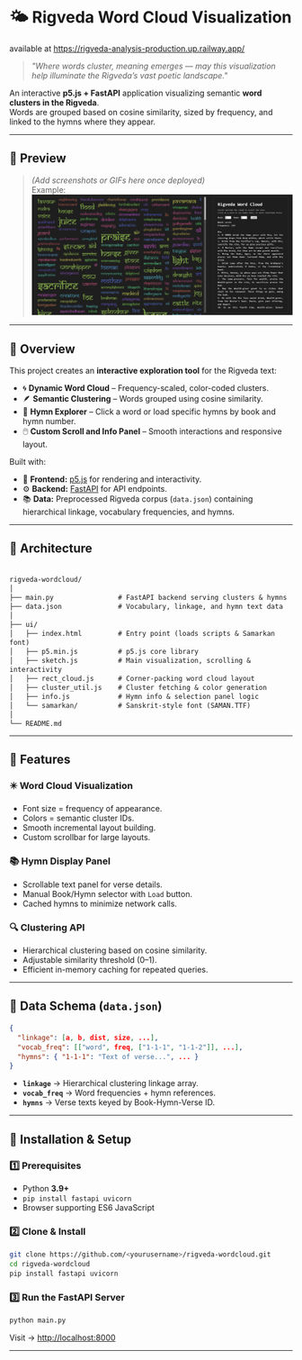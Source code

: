 # 🌤 Rigveda Word Cloud Visualization

available at https://rigveda-analysis-production.up.railway.app/

> *"Where words cluster, meaning emerges — may this visualization help illuminate the Rigveda’s vast poetic landscape."*

An interactive **p5.js + FastAPI** application visualizing semantic **word clusters in the Rigveda**.  
Words are grouped based on cosine similarity, sized by frequency, and linked to the hymns where they appear.

---

## 📸 Preview

> *(Add screenshots or GIFs here once deployed)*  
> Example:  
> ![Rigveda Word Cloud Screenshot](docs/screenshot.png)

---

## 🧩 Overview

This project creates an **interactive exploration tool** for the Rigveda text:
- 🌀 **Dynamic Word Cloud** – Frequency-scaled, color-coded clusters.
- 🪶 **Semantic Clustering** – Words grouped using cosine similarity.
- 📜 **Hymn Explorer** – Click a word or load specific hymns by book and hymn number.
- 🖱️ **Custom Scroll and Info Panel** – Smooth interactions and responsive layout.

Built with:
- 🎨 **Frontend:** [p5.js](https://p5js.org/) for rendering and interactivity.
- ⚙️ **Backend:** [FastAPI](https://fastapi.tiangolo.com/) for API endpoints.
- 📚 **Data:** Preprocessed Rigveda corpus (`data.json`) containing hierarchical linkage, vocabulary frequencies, and hymns.

---

## 🧠 Architecture

```

rigveda-wordcloud/
│
├── main.py                # FastAPI backend serving clusters & hymns
├── data.json              # Vocabulary, linkage, and hymn text data
│
├── ui/
│   ├── index.html         # Entry point (loads scripts & Samarkan font)
│   ├── p5.min.js          # p5.js core library
│   ├── sketch.js          # Main visualization, scrolling & interactivity
│   ├── rect_cloud.js      # Corner-packing word cloud layout
│   ├── cluster_util.js    # Cluster fetching & color generation
│   ├── info.js            # Hymn info & selection panel logic
│   └── samarkan/          # Sanskrit-style font (SAMAN.TTF)
│
└── README.md

```

---

## 🚀 Features

### ✴️ Word Cloud Visualization
- Font size = frequency of appearance.
- Colors = semantic cluster IDs.
- Smooth incremental layout building.
- Custom scrollbar for large layouts.

### 📚 Hymn Display Panel
- Scrollable text panel for verse details.
- Manual Book/Hymn selector with `Load` button.
- Cached hymns to minimize network calls.

### 🔍 Clustering API
- Hierarchical clustering based on cosine similarity.
- Adjustable similarity threshold (0–1).
- Efficient in-memory caching for repeated queries.

---

## 🧮 Data Schema (`data.json`)

```json
{
  "linkage": [a, b, dist, size, ...],
  "vocab_freq": [["word", freq, ["1-1-1", "1-1-2"]], ...],
  "hymns": { "1-1-1": "Text of verse...", ... }
}
````

* **`linkage`** → Hierarchical clustering linkage array.
* **`vocab_freq`** → Word frequencies + hymn references.
* **`hymns`** → Verse texts keyed by Book-Hymn-Verse ID.

---

## 🧰 Installation & Setup

### 1️⃣ Prerequisites

* Python **3.9+**
* `pip install fastapi uvicorn`
* Browser supporting ES6 JavaScript

### 2️⃣ Clone & Install

```bash
git clone https://github.com/<yourusername>/rigveda-wordcloud.git
cd rigveda-wordcloud
pip install fastapi uvicorn
```

### 3️⃣ Run the FastAPI Server

```bash
python main.py
```

Visit → [http://localhost:8000](http://localhost:8000)

---